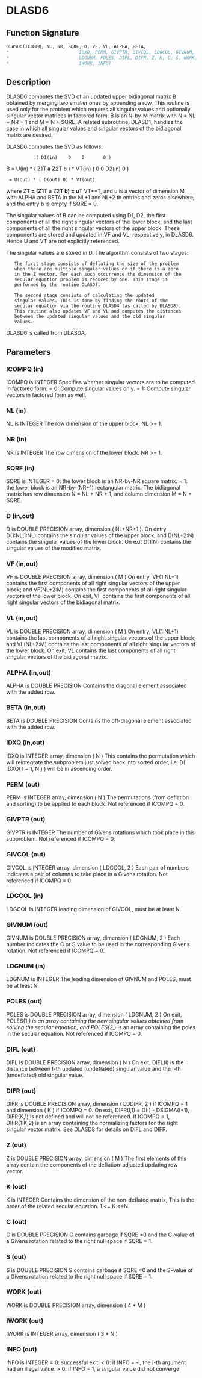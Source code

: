 # DLASD6

## Function Signature

```fortran
DLASD6(ICOMPQ, NL, NR, SQRE, D, VF, VL, ALPHA, BETA,
*                          IDXQ, PERM, GIVPTR, GIVCOL, LDGCOL, GIVNUM,
*                          LDGNUM, POLES, DIFL, DIFR, Z, K, C, S, WORK,
*                          IWORK, INFO)
```

## Description


 DLASD6 computes the SVD of an updated upper bidiagonal matrix B
 obtained by merging two smaller ones by appending a row. This
 routine is used only for the problem which requires all singular
 values and optionally singular vector matrices in factored form.
 B is an N-by-M matrix with N = NL + NR + 1 and M = N + SQRE.
 A related subroutine, DLASD1, handles the case in which all singular
 values and singular vectors of the bidiagonal matrix are desired.

 DLASD6 computes the SVD as follows:

               ( D1(in)    0    0       0 )
   B = U(in) * (   Z1**T   a   Z2**T    b ) * VT(in)
               (   0       0   D2(in)   0 )

     = U(out) * ( D(out) 0) * VT(out)

 where Z**T = (Z1**T a Z2**T b) = u**T VT**T, and u is a vector of dimension M
 with ALPHA and BETA in the NL+1 and NL+2 th entries and zeros
 elsewhere; and the entry b is empty if SQRE = 0.

 The singular values of B can be computed using D1, D2, the first
 components of all the right singular vectors of the lower block, and
 the last components of all the right singular vectors of the upper
 block. These components are stored and updated in VF and VL,
 respectively, in DLASD6. Hence U and VT are not explicitly
 referenced.

 The singular values are stored in D. The algorithm consists of two
 stages:

       The first stage consists of deflating the size of the problem
       when there are multiple singular values or if there is a zero
       in the Z vector. For each such occurrence the dimension of the
       secular equation problem is reduced by one. This stage is
       performed by the routine DLASD7.

       The second stage consists of calculating the updated
       singular values. This is done by finding the roots of the
       secular equation via the routine DLASD4 (as called by DLASD8).
       This routine also updates VF and VL and computes the distances
       between the updated singular values and the old singular
       values.

 DLASD6 is called from DLASDA.

## Parameters

### ICOMPQ (in)

ICOMPQ is INTEGER Specifies whether singular vectors are to be computed in factored form: = 0: Compute singular values only. = 1: Compute singular vectors in factored form as well.

### NL (in)

NL is INTEGER The row dimension of the upper block. NL >= 1.

### NR (in)

NR is INTEGER The row dimension of the lower block. NR >= 1.

### SQRE (in)

SQRE is INTEGER = 0: the lower block is an NR-by-NR square matrix. = 1: the lower block is an NR-by-(NR+1) rectangular matrix. The bidiagonal matrix has row dimension N = NL + NR + 1, and column dimension M = N + SQRE.

### D (in,out)

D is DOUBLE PRECISION array, dimension ( NL+NR+1 ). On entry D(1:NL,1:NL) contains the singular values of the upper block, and D(NL+2:N) contains the singular values of the lower block. On exit D(1:N) contains the singular values of the modified matrix.

### VF (in,out)

VF is DOUBLE PRECISION array, dimension ( M ) On entry, VF(1:NL+1) contains the first components of all right singular vectors of the upper block; and VF(NL+2:M) contains the first components of all right singular vectors of the lower block. On exit, VF contains the first components of all right singular vectors of the bidiagonal matrix.

### VL (in,out)

VL is DOUBLE PRECISION array, dimension ( M ) On entry, VL(1:NL+1) contains the last components of all right singular vectors of the upper block; and VL(NL+2:M) contains the last components of all right singular vectors of the lower block. On exit, VL contains the last components of all right singular vectors of the bidiagonal matrix.

### ALPHA (in,out)

ALPHA is DOUBLE PRECISION Contains the diagonal element associated with the added row.

### BETA (in,out)

BETA is DOUBLE PRECISION Contains the off-diagonal element associated with the added row.

### IDXQ (in,out)

IDXQ is INTEGER array, dimension ( N ) This contains the permutation which will reintegrate the subproblem just solved back into sorted order, i.e. D( IDXQ( I = 1, N ) ) will be in ascending order.

### PERM (out)

PERM is INTEGER array, dimension ( N ) The permutations (from deflation and sorting) to be applied to each block. Not referenced if ICOMPQ = 0.

### GIVPTR (out)

GIVPTR is INTEGER The number of Givens rotations which took place in this subproblem. Not referenced if ICOMPQ = 0.

### GIVCOL (out)

GIVCOL is INTEGER array, dimension ( LDGCOL, 2 ) Each pair of numbers indicates a pair of columns to take place in a Givens rotation. Not referenced if ICOMPQ = 0.

### LDGCOL (in)

LDGCOL is INTEGER leading dimension of GIVCOL, must be at least N.

### GIVNUM (out)

GIVNUM is DOUBLE PRECISION array, dimension ( LDGNUM, 2 ) Each number indicates the C or S value to be used in the corresponding Givens rotation. Not referenced if ICOMPQ = 0.

### LDGNUM (in)

LDGNUM is INTEGER The leading dimension of GIVNUM and POLES, must be at least N.

### POLES (out)

POLES is DOUBLE PRECISION array, dimension ( LDGNUM, 2 ) On exit, POLES(1,*) is an array containing the new singular values obtained from solving the secular equation, and POLES(2,*) is an array containing the poles in the secular equation. Not referenced if ICOMPQ = 0.

### DIFL (out)

DIFL is DOUBLE PRECISION array, dimension ( N ) On exit, DIFL(I) is the distance between I-th updated (undeflated) singular value and the I-th (undeflated) old singular value.

### DIFR (out)

DIFR is DOUBLE PRECISION array, dimension ( LDDIFR, 2 ) if ICOMPQ = 1 and dimension ( K ) if ICOMPQ = 0. On exit, DIFR(I,1) = D(I) - DSIGMA(I+1), DIFR(K,1) is not defined and will not be referenced. If ICOMPQ = 1, DIFR(1:K,2) is an array containing the normalizing factors for the right singular vector matrix. See DLASD8 for details on DIFL and DIFR.

### Z (out)

Z is DOUBLE PRECISION array, dimension ( M ) The first elements of this array contain the components of the deflation-adjusted updating row vector.

### K (out)

K is INTEGER Contains the dimension of the non-deflated matrix, This is the order of the related secular equation. 1 <= K <=N.

### C (out)

C is DOUBLE PRECISION C contains garbage if SQRE =0 and the C-value of a Givens rotation related to the right null space if SQRE = 1.

### S (out)

S is DOUBLE PRECISION S contains garbage if SQRE =0 and the S-value of a Givens rotation related to the right null space if SQRE = 1.

### WORK (out)

WORK is DOUBLE PRECISION array, dimension ( 4 * M )

### IWORK (out)

IWORK is INTEGER array, dimension ( 3 * N )

### INFO (out)

INFO is INTEGER = 0: successful exit. < 0: if INFO = -i, the i-th argument had an illegal value. > 0: if INFO = 1, a singular value did not converge

